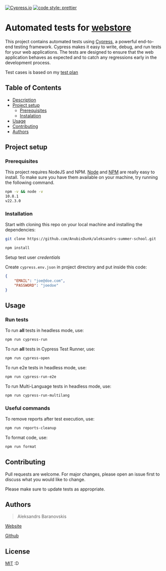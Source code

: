 [![Cypress.io](https://img.shields.io/badge/tested%20with-Cypress-04C38E.svg)](https://www.cypress.io/)
[![code style: prettier](https://img.shields.io/badge/code_style-prettier-ff69b4.svg?style=flat-square)](https://github.com/prettier/prettier)

# Automated tests for [webstore](https://coe-webstore.tdlbox.com/)

This project contains automated tests using [Cypress](https://www.cypress.io/), a powerful end-to-end testing framework. Cypress makes it easy to write, debug, and run tests for your web applications. The tests are designed to ensure that the web application behaves as expected and to catch any regressions early in the development process.

Test cases is based on my [test plan](https://tdlschool.atlassian.net/browse/TSS22N-260?atlOrigin=eyJpIjoiM2FmMTIxODA3MmU4NDQ1MjkyNTg1NTA5NDM1MzA5ODAiLCJwIjoiaiJ9)

## Table of Contents

-   [Description](#automated-tests-for-webstore)
-   [Project setup](#project-setup)
    -   [Prerequisites](#prerequisites)
    -   [Instalation](#installation)
-   [Usage](#usage)
-   [Contributing](#contributing)
-   [Authors](#authors)

## Project setup

### Prerequisites

This project requires NodeJS and NPM.
[Node](http://nodejs.org/) and [NPM](https://npmjs.org/) are really easy to install.
To make sure you have them available on your machine,
try running the following command.

```bash
npm -v && node -v
10.8.1
v22.3.0
```

### Installation

Start with cloning this repo on your local machine and installing the dependencies:

```bash
git clone https://github.com/AnubisDunk/aleksandrs-summer-school.git
```

```bash
npm install
```

Setup test user _credentials_

Create `cypress.env.json` in project directory and put inside this code:

```json
{
    "EMAIL": "joe@doe.com",
    "PASSWORD": "joedoe"
}
```

## Usage

### Run tests

To run **all** tests in headless mode, use:

```bash
npm run cypress-run
```

To run **all** tests in Cypress Test Runner, use:

```bash
npm run cypress-open
```

To run e2e tests in headless mode, use:

```bash
npm run cypress-run-e2e
```

To run Multi-Language tests in headless mode, use:

```bash
npm run cypress-run-multilang
```

### Useful commands

To remove reports after test execution, use:

```bash
npm run reports-cleanup
```

To format code, use:

```bash
npm run format
```

## Contributing

Pull requests are welcome. For major changes, please open an issue first
to discuss what you would like to change.

Please make sure to update tests as appropriate.

## Authors

> Aleksandrs Baranovskis

[Website](https://anubisdunk.com/cv)

[Github](https://github.com/AnubisDunk)

## License

[MIT](https://choosealicense.com/licenses/mit/) :D
